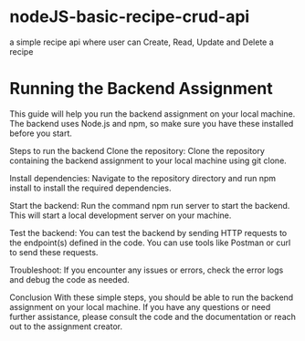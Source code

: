 # nodeJS-basic-recipe-crud-api
a simple recipe api where user can Create, Read, Update and Delete a recipe

<h1>Running the Backend Assignment</h1>
This guide will help you run the backend assignment on your local machine. The backend uses Node.js and npm, so make sure you have these installed before you start.

Steps to run the backend
Clone the repository: Clone the repository containing the backend assignment to your local machine using git clone.

Install dependencies: Navigate to the repository directory and run npm install to install the required dependencies.

Start the backend: Run the command npm run server to start the backend. This will start a local development server on your machine.

Test the backend: You can test the backend by sending HTTP requests to the endpoint(s) defined in the code. You can use tools like Postman or curl to send these requests.

Troubleshoot: If you encounter any issues or errors, check the error logs and debug the code as needed.

Conclusion
With these simple steps, you should be able to run the backend assignment on your local machine. If you have any questions or need further assistance, please consult the code and the documentation or reach out to the assignment creator.
